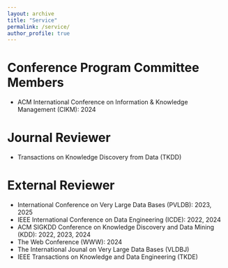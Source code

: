 ```yaml
---
layout: archive
title: "Service"
permalink: /service/
author_profile: true
---
```



Conference Program Committee Members
======

* ACM International Conference on Information & Knowledge Management (CIKM): 2024


Journal Reviewer
======


* Transactions on Knowledge Discovery from Data (TKDD)


External Reviewer
======

* International Conference on Very Large Data Bases (PVLDB): 2023, 2025
* IEEE International Conference on Data Engineering (ICDE): 2022, 2024
* ACM SIGKDD Conference on Knowledge Discovery and Data Mining (KDD): 2022, 2023, 2024
* The Web Conference (WWW): 2024
* The International Jounal on Very Large Data Bases (VLDBJ)
* IEEE Transactions on Knowledge and Data Engineering (TKDE)
